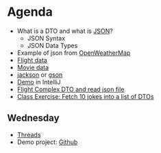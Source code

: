 # Agenda
- What is a DTO and what is [JSON](https://docs.google.com/presentation/d/1QqwaA0g1P-aDoGctvR6EMpAgR-zrmHD1hVChm-4gJx4/edit?usp=sharing)?
  - JSON Syntax
  - JSON Data Types
- Example of json from [OpenWeatherMap](https://openweathermap.org/api/one-call-3#current)
- [Flight data](https://docs.flightapi.io/multi-trip-api)
- [Movie data](https://developers.themoviedb.org/3/getting-started/introduction)
- [jackson](https://www.baeldung.com/jackson-object-mapper-tutorial) or [gson](https://google.github.io/gson/UserGuide.html#using-gson-with-maven)
- [Demo](https://github.com/HartmannDemoCode/webscraping/blob/main/src/main/java/dk/cphbusiness/webscraping/WeatherMap.java) in IntelliJ
- [Flight Complex DTO and read json file](https://github.com/HartmannDemoCode/webscraping/blob/main/src/main/java/dk/cphbusiness/webscraping/ReadFlightData.java)
- [Class Exercise: Fetch 10 jokes into a list of DTOs](https://icanhazdadjoke.com/api)

## Wednesday
- [Threads](https://docs.google.com/presentation/d/1eMVE9neCE3iQcQ58J_MbVUufRoiEX-xWf2N7Rxo54_M/edit?usp=sharing)
- Demo project: [Github](https://github.com/HartmannDemoCode/ThreadsDemo.git)